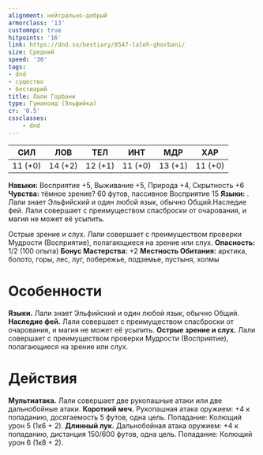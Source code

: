 ```yaml
---
alignment: нейтрально-добрый
armorclass: '13'
customnpc: true
hitpoints: '16'
link: https://dnd.su/bestiary/8547-laleh-ghorbani/
size: Средний
speed: '30'
tags:
- dnd
- существо
- бестиарий
title: Лали Горбани
type: Гуманоид (Эльфийка)
cr: '0.5'
cssclasses:
    - dnd
---
```



| СИЛ | ЛОВ | ТЕЛ | ИНТ | МДР | ХАР |
|---|---|---|---|---|---|
| 11 (+0) | 14 (+2) | 12 (+1) | 11 (+0) | 13 (+1) | 11 (+0) |
**Навыки:** Восприятие +5, Выживание +5, Природа +4, Скрытность +6
**Чувства:** тёмное зрение? 60 футов, пассивное Восприятие 15
**Языки:** . Лали знает Эльфийский и один любой язык, обычно Общий.Наследие фей. Лали совершает с преимуществом спасброски от очарования, и магия не может её усыпить.



Острые зрение и слух. Лали совершает с преимуществом проверки Мудрости (Восприятие), полагающиеся на зрение или слух.
**Опасность:** 1/2 (100 опыта)
**Бонус Мастерства:** +2
**Местность Обитания:** арктика, болото, горы, лес, луг, побережье, подземье, пустыня, холмы


# Особенности
**Языки.** Лали знает Эльфийский и один любой язык, обычно Общий.
**Наследие фей.** Лали совершает с преимуществом спасброски от очарования, и магия не может её усыпить.
**Острые зрение и слух.** Лали совершает с преимуществом проверки Мудрости (Восприятие), полагающиеся на зрение или слух.


# Действия
**Мультиатака.** Лали совершает две рукопашные атаки или две дальнобойные атаки.
**Короткий меч.** Рукопашная атака оружием: +4 к попаданию, досягаемость 5 футов, одна цель. Попадание: Колющий урон 5 (1к6 + 2).
**Длинный лук.** Дальнобойная атака оружием: +4 к попаданию, дистанция 150/600 футов, одна цель. Попадание: Колющий урон 6 (1к8 + 2).